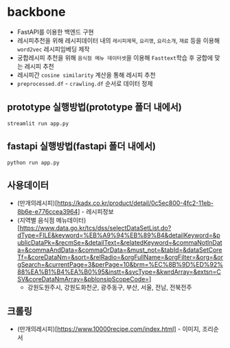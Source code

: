 # backbone
- FastAPI를 이용한 백엔드 구현
- 레시피추천을 위해 레시피데이터 내의 `레시피제목`, `요리명`, `요리소개`, `재료` 등을 이용해 `word2vec` 레시피임베딩 제작
- 궁합레시피 추천을 위해 `음식점 메뉴 데이터셋`을 이용해 `Fasttext`학습 후 궁합에 맞는 레시피 추천
- 레시피간 `cosine similarity` 계산을 통해 레시피 추천
- `preprocessed.df` - `crawling.df` 순서로 데이터 정제

## prototype 실행방법(prototype 폴더 내에서)
```
streamlit run app.py
```


## fastapi 실행방법(fastapi 폴더 내에서)
```
python run app.py
```


## 사용데이터
- (만개의레시피)[https://kadx.co.kr/product/detail/0c5ec800-4fc2-11eb-8b6e-e776ccea3964] - 레시피정보
- (지역별 음식점 메뉴데이터)[https://www.data.go.kr/tcs/dss/selectDataSetList.do?dType=FILE&keyword=%EB%A9%94%EB%89%B4&detailKeyword=&publicDataPk=&recmSe=&detailText=&relatedKeyword=&commaNotInData=&commaAndData=&commaOrData=&must_not=&tabId=&dataSetCoreTf=&coreDataNm=&sort=&relRadio=&orgFullName=&orgFilter=&org=&orgSearch=&currentPage=3&perPage=10&brm=%EC%8B%9D%ED%92%88%EA%B1%B4%EA%B0%95&instt=&svcType=&kwrdArray=&extsn=CSV&coreDataNmArray=&pblonsipScopeCode=]
    - 강원도원주시, 강원도화천군, 광주동구, 부산, 서울, 전남, 전북전주

## 크롤링
- (만개의레시피)[https://www.10000recipe.com/index.html] - 이미지, 조리순서